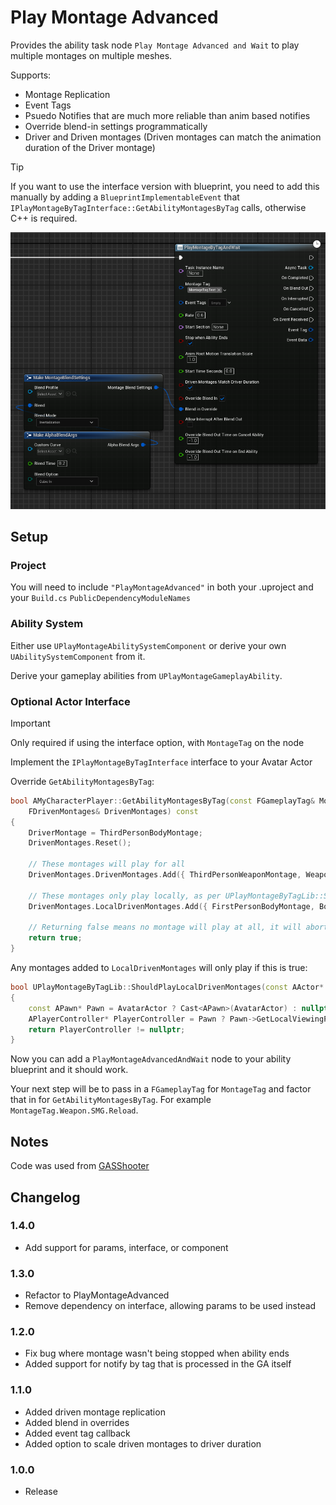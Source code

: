 # Play Montage Advanced

Provides the ability task node `Play Montage Advanced and Wait` to play multiple montages on multiple meshes.

Supports:
 * Montage Replication
 * Event Tags
 * Psuedo Notifies that are much more reliable than anim based notifies
 * Override blend-in settings programmatically
 * Driver and Driven montages (Driven montages can match the animation duration of the Driver montage)

> [!TIP]
> If you want to use the interface version with blueprint, you need to add this manually by adding a `BlueprintImplementableEvent` that `IPlayMontageByTagInterface::GetAbilityMontagesByTag` calls, otherwise C++ is required.

![node](https://github.com/Vaei/repo_files/blob/main/PlayMontageByTag/node.png)

## Setup

### Project

You will need to include `"PlayMontageAdvanced"` in both your .uproject and your `Build.cs` `PublicDependencyModuleNames`


### Ability System

Either use `UPlayMontageAbilitySystemComponent` or derive your own `UAbilitySystemComponent` from it.

Derive your gameplay abilities from `UPlayMontageGameplayAbility`.

### Optional Actor Interface

> [!IMPORTANT]
> Only required if using the interface option, with `MontageTag` on the node

Implement the `IPlayMontageByTagInterface` interface to your Avatar Actor

Override `GetAbilityMontagesByTag`:

```cpp
bool AMyCharacterPlayer::GetAbilityMontagesByTag(const FGameplayTag& MontageTag, UAnimMontage*& DriverMontage,
	FDrivenMontages& DrivenMontages) const
{
	DriverMontage = ThirdPersonBodyMontage;
	DrivenMontages.Reset();

	// These montages will play for all
	DrivenMontages.DrivenMontages.Add({ ThirdPersonWeaponMontage, WeaponMeshTP });

	// These montages only play locally, as per UPlayMontageByTagLib::ShouldPlayLocalDrivenMontages()
	DrivenMontages.LocalDrivenMontages.Add({ FirstPersonBodyMontage, BodyMeshFP }, { FirstPersonWeaponMontage, WeaponMeshFP });
	
	// Returning false means no montage will play at all, it will abort
	return true;
}
```

Any montages added to `LocalDrivenMontages` will only play if this is true:

```cpp
bool UPlayMontageByTagLib::ShouldPlayLocalDrivenMontages(const AActor* AvatarActor)
{
	const APawn* Pawn = AvatarActor ? Cast<APawn>(AvatarActor) : nullptr;
	APlayerController* PlayerController = Pawn ? Pawn->GetLocalViewingPlayerController() : nullptr;
	return PlayerController != nullptr;
}
```

Now you can add a `PlayMontageAdvancedAndWait` node to your ability blueprint and it should work.

Your next step will be to pass in a `FGameplayTag` for `MontageTag` and factor that in for `GetAbilityMontagesByTag`. For example `MontageTag.Weapon.SMG.Reload`.

## Notes
Code was used from [GASShooter](https://github.com/tranek/GASShooter/)

## Changelog

### 1.4.0
* Add support for params, interface, or component

### 1.3.0
* Refactor to PlayMontageAdvanced
* Remove dependency on interface, allowing params to be used instead

### 1.2.0
* Fix bug where montage wasn't being stopped when ability ends
* Added support for notify by tag that is processed in the GA itself

### 1.1.0
* Added driven montage replication
* Added blend in overrides
* Added event tag callback
* Added option to scale driven montages to driver duration

### 1.0.0
* Release